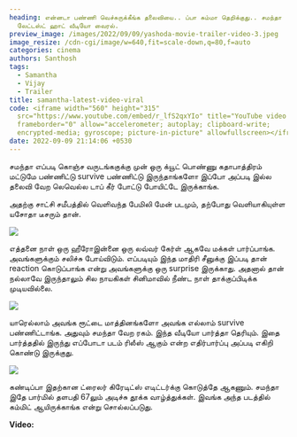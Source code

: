 ```yaml
---
heading: என்னடா பண்ணி வெச்சுருக்கீங்க தலைவியை.. ப்பா சும்மா தெறிக்குது.. சமந்தா
  லேட்டஸ்ட் ஹாட் வீடியோ வைரல்.
preview_image: /images/2022/09/09/yashoda-movie-trailer-video-3.jpeg
image_resize: /cdn-cgi/image/w=640,fit=scale-down,q=80,f=auto
categories: cinema
authors: Santhosh
tags:
  - Samantha
  - Vijay
  - Trailer
title: samantha-latest-video-viral
code: <iframe width="560" height="315"
  src="https://www.youtube.com/embed/r_lfS2qxYIo" title="YouTube video player"
  frameborder="0" allow="accelerometer; autoplay; clipboard-write;
  encrypted-media; gyroscope; picture-in-picture" allowfullscreen></iframe>
date: 2022-09-09 21:14:06 +0530
---
```

சமந்தா எப்படி கொஞ்ச வருடங்ககுக்கு முன் ஒரு க்யூட் பொண்ணு கதாபாத்திரம் மட்டுமே பண்ணிட்டு survive பண்ணிட்டு இருந்தாங்களோ இப்போ அப்படி இல்ல தலைவி வேற லெவெல்ல டாப் கீர் போட்டு போயிட்டே இருக்காங்க.

அதற்கு சாட்சி சமீபத்தில் வெளிவந்த பேமிலி மேன் படமும், தற்போது வெளியாகியுள்ள யசோதா டீசரும் தான்.

![](/images/2022/09/09/yashoda-movie-trailer-video.jpeg)

எத்தனை நாள் ஒரு ஹீரோஇன்னை ஒரு லவ்வர் கேர்ள் ஆகவே மக்கள் பார்ப்பாங்க. அவங்களுக்கும் சலிச்சு போய்விடும். எப்படியும் இந்த மாதிரி சீனுக்கு இப்படி தான் reaction கொடுப்பாங்க என்று அவங்களுக்கு ஒரு surprise இருக்காது. அதனால் தான் நல்லாவே இருந்தாலும் சில நாயகிகள் சினிமாவில் நீண்ட நாள் தாக்குப்பிடிக்க முடியவில்லை.

![](/images/2022/09/09/yashoda-movie-trailer-video-1.jpeg)

யாரெல்லாம் அவங்க ரூட்டை மாத்தினங்களோ அவங்க எல்லாம் survive பண்ணிட்டாங்க. அதுவும் சமந்தா வேற ரகம். இந்த வீடியோ பார்த்தா தெரியும். இதை பார்த்ததில் இருந்து எப்போடா படம் ரிலீஸ் ஆகும் என்ற எதிர்பார்ப்பு அப்படி எகிறி கொண்டு இருக்குது.

![](/images/2022/09/09/yashoda-movie-trailer-video-2.jpeg)

கண்டிப்பா இதற்கான ட்ரைலர் கிரேடிட்ஸ் எடிட்டர்க்கு கொடுத்தே ஆகணும். சமந்தா இதே பார்மில் தளபதி 67லும் அடிச்சு தூக்க வாழ்த்துக்கள். இவங்க அந்த படத்தில் கம்மிட் ஆயிருக்காங்க என்று சொல்லப்படுது.

**V﻿ideo:**
